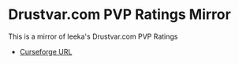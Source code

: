 # Drustvar.com PVP Ratings Mirror

This is a mirror of leeka's Drustvar.com PVP Ratings 

- [Curseforge URL](https://www.curseforge.com/wow/addons/drustvar-com-pvp-ratings)
